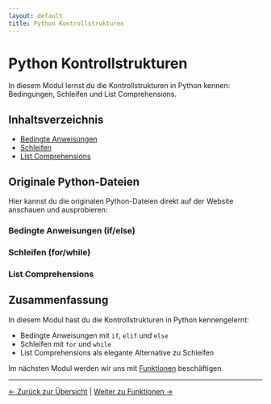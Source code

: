 ```yaml
---
layout: default
title: Python Kontrollstrukturen
---
```


# Python Kontrollstrukturen

In diesem Modul lernst du die Kontrollstrukturen in Python kennen:
Bedingungen, Schleifen und List Comprehensions.

## Inhaltsverzeichnis

- [Bedingte Anweisungen](#bedingte-anweisungen)
- [Schleifen](#schleifen)
- [List Comprehensions](#list-comprehensions)

## Originale Python-Dateien

Hier kannst du die originalen Python-Dateien direkt auf der Website anschauen und ausprobieren:

### Bedingte Anweisungen (if/else)

<div class="code-loader" data-file="anleitungen/02_kontrollstrukturen/01_if_else.py"></div>

### Schleifen (for/while)

<div class="code-loader" data-file="anleitungen/02_kontrollstrukturen/02_schleifen.py"></div>

### List Comprehensions

<div class="code-loader" data-file="anleitungen/02_kontrollstrukturen/03_listen_comprehension.py"></div>

## Zusammenfassung

In diesem Modul hast du die Kontrollstrukturen in Python kennengelernt:

- Bedingte Anweisungen mit `if`, `elif` und `else`
- Schleifen mit `for` und `while`
- List Comprehensions als elegante Alternative zu Schleifen

Im nächsten Modul werden wir uns mit [Funktionen](../funktionen/index.md) beschäftigen.

---

[← Zurück zur Übersicht](../index.md) | [Weiter zu Funktionen →](../funktionen/index.md)